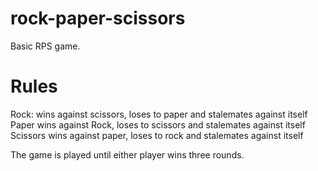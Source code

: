 # rock-paper-scissors
Basic RPS game. 

# Rules

Rock: wins against scissors, loses to paper and stalemates against itself
Paper wins against Rock, loses to scissors and stalemates against itself
Scissors wins against paper, loses to rock and stalemates against itself

The game is played until either player wins three rounds.
